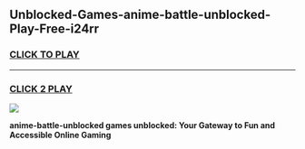 
## Unblocked-Games-anime-battle-unblocked-Play-Free-i24rr
<h3>
<a href="https://premium76.site?title=anime-battle-unblocked&ref=12A">CLICK TO PLAY</a></h3>
<hr>

<h3>
<a href="https://premium76.site?title=anime-battle-unblocked&ref=12A">CLICK 2 PLAY</a>
  
</h3>

<a href="https://premium76.site?title=anime-battle-unblocked&ref=12A"><img src="https://clearcache.store/games.png"></a>


**anime-battle-unblocked games unblocked: Your Gateway to Fun and Accessible Online Gaming**

